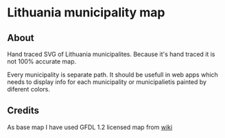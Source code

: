 # Lithuania municipality map


## About
Hand traced SVG of Lithuania municipalites. Because it's hand traced it is not 100% accurate map.

Every municipality is separate path. It should be usefull in web apps which needs to display info for each municipality or municipalietis painted by diferent colors.

## Credits
As base map I have used GFDL 1.2 licensed map from [wiki](https://commons.wikimedia.org/wiki/File:Lithuania_location_map.svg)

